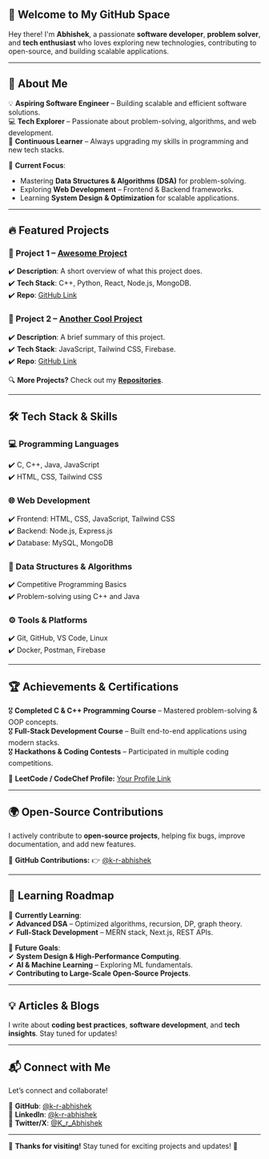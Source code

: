 

## 🚀 Welcome to My GitHub Space 

Hey there! I'm **Abhishek**, a passionate **software developer**, **problem solver**, and **tech enthusiast** who loves exploring new technologies, contributing to open-source, and building scalable applications.  

---

## 🌟 About Me  

💡 **Aspiring Software Engineer** – Building scalable and efficient software solutions.  
💻 **Tech Explorer** – Passionate about problem-solving, algorithms, and web development.  
🔬 **Continuous Learner** – Always upgrading my skills in programming and new tech stacks.  

🚀 **Current Focus**:  
- Mastering **Data Structures & Algorithms (DSA)** for problem-solving.  
- Exploring **Web Development** – Frontend & Backend frameworks.  
- Learning **System Design & Optimization** for scalable applications.  

---

## 🔥 Featured Projects  

### **📌 Project 1 – [Awesome Project](#)**  
✔️ **Description**: A short overview of what this project does.  
✔️ **Tech Stack**: C++, Python, React, Node.js, MongoDB.  
✔️ **Repo**: [GitHub Link](#)  

### **📌 Project 2 – [Another Cool Project](#)**  
✔️ **Description**: A brief summary of this project.  
✔️ **Tech Stack**: JavaScript, Tailwind CSS, Firebase.  
✔️ **Repo**: [GitHub Link](#)  

🔍 **More Projects?** Check out my **[Repositories](https://github.com/k-r-abhishek?tab=repositories)**.  

---

## 🛠️ Tech Stack & Skills  

### **💻 Programming Languages**  
✔️ C, C++, Java, JavaScript  
✔️ HTML, CSS, Tailwind CSS  

### **🌐 Web Development**  
✔️ Frontend: HTML, CSS, JavaScript, Tailwind CSS  
✔️ Backend: Node.js, Express.js  
✔️ Database: MySQL, MongoDB  

### **🔢 Data Structures & Algorithms**  
✔️ Competitive Programming Basics  
✔️ Problem-solving using C++ and Java  

### **⚙️ Tools & Platforms**  
✔️ Git, GitHub, VS Code, Linux  
✔️ Docker, Postman, Firebase  

---

## 🏆 Achievements & Certifications  

🎖 **Completed C & C++ Programming Course** – Mastered problem-solving & OOP concepts.  
🎖 **Full-Stack Development Course** – Built end-to-end applications using modern stacks.  
🎖 **Hackathons & Coding Contests** – Participated in multiple coding competitions.  

🏅 **LeetCode / CodeChef Profile:** [Your Profile Link](#)  

---

## 🌍 Open-Source Contributions  

I actively contribute to **open-source projects**, helping fix bugs, improve documentation, and add new features.  

🔗 **GitHub Contributions:** 👉 [@k-r-abhishek](https://github.com/k-r-abhishek)  

---

## 📜 Learning Roadmap  

🚀 **Currently Learning**:  
✔ **Advanced DSA** – Optimized algorithms, recursion, DP, graph theory.  
✔ **Full-Stack Development** – MERN stack, Next.js, REST APIs.  

🎯 **Future Goals**:  
✔ **System Design & High-Performance Computing**.  
✔ **AI & Machine Learning** – Exploring ML fundamentals.  
✔ **Contributing to Large-Scale Open-Source Projects**.  

---

## 💡 Articles & Blogs  

I write about **coding best practices**, **software development**, and **tech insights**. Stay tuned for updates!  

---

## 📬 Connect with Me  

Let’s connect and collaborate!  

🔗 **GitHub**: [@k-r-abhishek](https://github.com/k-r-abhishek)  
🔗 **LinkedIn**: [@k-r-abhishek](https://www.linkedin.com/in/k-r-abhishek)  
🔗 **Twitter/X**: [@K_r_Abhishek](https://x.com/K_r_Abhishek)  

---

🚀 **Thanks for visiting!** Stay tuned for exciting projects and updates! 🎯
